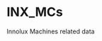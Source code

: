# INX_MCs
Innolux Machines related data
<a href="https://github.com/chienping3/INX_MCs" src="[https://img.shields.io/badge/Johnny-Hsu](https://img.shields.io/badge/Johnny-Johnny?style=social&logo=toyota&logoColor=black
)"></a>
